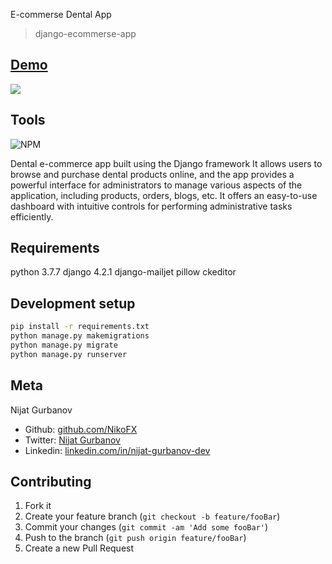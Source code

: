 E-commerse Dental App
> django-ecommerse-app


 ## [Demo](https://ecommerse.denteca.az/)
 
 ![](header.png)


## Tools
![NPM](https://img.shields.io/badge/NPM-%23CB3837.svg?style=for-the-badge&logo=npm&logoColor=white)


Dental e-commerce app built using the Django framework It allows users to browse and purchase dental products online, and the app provides a powerful interface for administrators to manage various aspects of the application, including products, orders, blogs, etc. It offers an easy-to-use dashboard with intuitive controls for performing administrative tasks efficiently.

## Requirements

python 3.7.7
django 4.2.1
django-mailjet
pillow
ckeditor

## Development setup

```sh
pip install -r requirements.txt
python manage.py makemigrations
python manage.py migrate
python manage.py runserver
```

## Meta

 Nijat Gurbanov

- Github: [github.com/NikoFX](https://github.com/NikoFX)
- Twitter: [Nijat Gurbanov](https://twitter.com/)
- Linkedin: [linkedin.com/in/nijat-gurbanov-dev](https://www.linkedin.com/in/nijat-gurbanov-dev/)

## Contributing

1. Fork it
2. Create your feature branch (`git checkout -b feature/fooBar`)
3. Commit your changes (`git commit -am 'Add some fooBar'`)
4. Push to the branch (`git push origin feature/fooBar`)
5. Create a new Pull Request

